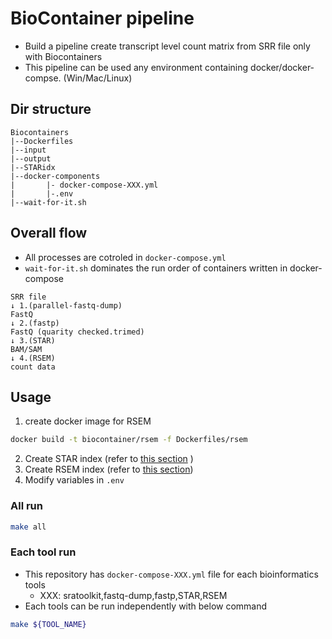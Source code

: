 # BioContainer pipeline
- Build a pipeline create transcript level count matrix from SRR file only with Biocontainers
- This pipeline can be used any environment containing docker/docker-compse. (Win/Mac/Linux)
## Dir structure
```
Biocontainers
|--Dockerfiles
|--input
|--output
|--STARidx
|--docker-components
|		|- docker-compose-XXX.yml
|		|-.env
|--wait-for-it.sh

```
## Overall flow
- All processes are cotroled in `docker-compose.yml`
- `wait-for-it.sh` dominates the run order of containers written in  docker-compose 
```
SRR file
↓ 1.(parallel-fastq-dump)
FastQ 
↓ 2.(fastp)
FastQ (quarity checked.trimed)
↓ 3.(STAR)
BAM/SAM
↓ 4.(RSEM)
count data
```

## Usage
1. create docker image for RSEM
```sh
docker build -t biocontainer/rsem -f Dockerfiles/rsem
```
2. Create STAR index (refer to [this section](https://github.com/Thickstem/Biocontainer-pipeline/blob/master/Details.md#31-prepare-index) )
3. Create RSEM index (refer to [this section](https://github.com/Thickstem/Biocontainer-pipeline/blob/master/Details.md#41-prepare-reference))
4. Modify variables in `.env` 

### All run
```sh
make all
```
### Each tool run
- This repository has `docker-compose-XXX.yml` file for each bioinformatics tools
	- XXX: sratoolkit,fastq-dump,fastp,STAR,RSEM
- Each tools can be run independently with below command
```sh
make ${TOOL_NAME}
```

